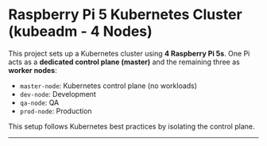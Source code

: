 # Raspberry Pi 5 Kubernetes Cluster (kubeadm - 4 Nodes)

This project sets up a Kubernetes cluster using **4 Raspberry Pi 5s**. One Pi acts as a **dedicated control plane (master)** and the remaining three as **worker nodes**:

- `master-node`: Kubernetes control plane (no workloads)
- `dev-node`: Development
- `qa-node`: QA
- `prod-node`: Production

This setup follows Kubernetes best practices by isolating the control plane.

---
